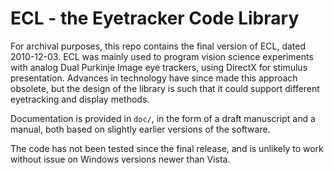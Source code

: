 # ECL - the Eyetracker Code Library 

For archival purposes, this repo contains the final version of ECL, dated 2010-12-03. ECL was mainly used to program vision science experiments with analog Dual Purkinje Image eye trackers, using DirectX for stimulus presentation. Advances in technology have since made this approach obsolete, but the design of the library is such that it could support different eyetracking and display methods.

Documentation is provided in `doc/`, in the form of a draft manuscript and a manual, both based on slightly earlier versions of the software.

The code has not been tested since the final release, and is unlikely to work without issue on Windows versions newer than Vista.
